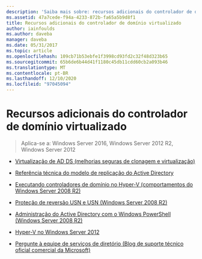 ```yaml
---
description: 'Saiba mais sobre: recursos adicionais do controlador de domínio virtualizado'
ms.assetid: 47a7cede-f94a-4233-872b-fa65a5b9d8f1
title: Recursos adicionais do controlador de domínio virtualizado
author: iainfoulds
ms.author: daveba
manager: daveba
ms.date: 05/31/2017
ms.topic: article
ms.openlocfilehash: 109cb71b53ebfe1f3998cd93fd2c32f48d323b65
ms.sourcegitcommit: 65b6de6b44d41f1180c45db11cdd60cb2a093b46
ms.translationtype: MT
ms.contentlocale: pt-BR
ms.lasthandoff: 12/10/2020
ms.locfileid: "97045094"
---
```

# <a name="virtualized-domain-controller-additional-resources"></a>Recursos adicionais do controlador de domínio virtualizado

>Aplica-se a: Windows Server 2016, Windows Server 2012 R2, Windows Server 2012


-   [Virtualização de AD DS (melhorias seguras de clonagem e virtualização)](https://go.microsoft.com/fwlink/p/?LinkID=238316)

-   [Referência técnica do modelo de replicação do Active Directory](/previous-versions/windows/it-pro/windows-server-2003/cc782376(v=ws.10))

-   [Executando controladores de domínio no Hyper-V (comportamentos do Windows Server 2008 R2)](/previous-versions/windows/it-pro/windows-server-2008-R2-and-2008/dd363553(v=ws.10))

-   [Proteção de reversão USN e USN (Windows Server 2008 R2)](/previous-versions/windows/it-pro/windows-server-2008-R2-and-2008/dd363553(v=ws.10))

-   [Administração do Active Directory com o Windows PowerShell (Windows Server 2008 R2)](/previous-versions/windows/it-pro/windows-server-2008-R2-and-2008/dd378937(v=ws.10))

-   [Hyper-V no Windows Server 2012](/previous-versions/windows/it-pro/windows-server-2012-R2-and-2012/hh831531(v=ws.11))

-   [Pergunte à equipe de serviços de diretório (Blog de suporte técnico oficial comercial da Microsoft)](/previous-versions/windows/it-pro/windows-server-2012-R2-and-2012/hh831531(v=ws.11))

